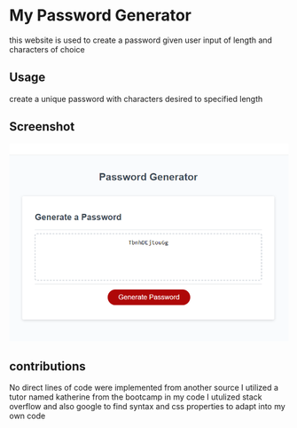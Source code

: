 # My Password Generator
 this website is used to create a password given user input of length and characters of choice



## Usage
create a unique password with characters desired to specified length

## Screenshot

<img src = "assets/image.png">

## contributions
No direct lines of code were implemented from another source
I utilized a tutor named katherine from the bootcamp
 in my code I utulized stack overflow and also google to find syntax and 
css properties to adapt into my own code

